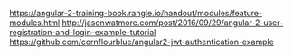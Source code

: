 https://angular-2-training-book.rangle.io/handout/modules/feature-modules.html
http://jasonwatmore.com/post/2016/09/29/angular-2-user-registration-and-login-example-tutorial
https://github.com/cornflourblue/angular2-jwt-authentication-example

